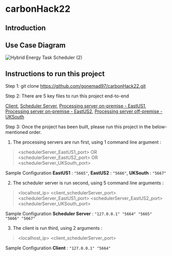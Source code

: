 # carbonHack22

## Introduction


## Use Case Diagram
![Hybrid Energy Task Scheduler (2)](https://user-images.githubusercontent.com/115038203/200086887-b4de31ab-0436-4dd3-9ac4-df8864838e4a.jpg)



## Instructions to run this project
Step 1: git clone https://github.com/gonemad97/carbonHack22.git 

Step 2: There are 5 key files to run this project end-to-end

[Client](https://github.com/gonemad97/carbonHack22/blob/main/src/main/java/Client.java), [Scheduler Server](https://github.com/gonemad97/carbonHack22/blob/main/src/main/java/SchedulerServer.java), [Processing server on-premise - EastUS1](https://github.com/gonemad97/carbonHack22/blob/main/src/main/java/EastUS1.java), [Processing server on-premise - EastUS2](https://github.com/gonemad97/carbonHack22/blob/main/src/main/java/EastUS2.java), [Processing server off-premise - UKSouth](https://github.com/gonemad97/carbonHack22/blob/main/src/main/java/UKSouth.java)

Step 3: Once the project has been built, please run this project in the below-mentioned order.

1. The processing servers are run first, using 1 command line argument :

> <schedulerServer_EastUS1_port>  OR    <schedulerServer_EastUS2_port>
> OR
> <schedulerServer_UKSouth_port>

Sample Configuration **EastUS1** : `"5665"`, **EastUS2** : `"5666"`,  **UKSouth** : `"5667"`


2. The scheduler server is run second, using 5 command line arguments : 

> <localhost_ip>   <client_schedulerServer_port>
> <schedulerServer_EastUS1_port>   <schedulerServer_EastUS2_port>
> <schedulerServer_UKSouth_port>

Sample Configuration **Scheduler Server** : `"127.0.0.1" "5664" "5665" "5666" "5667"`

3. The client is run third, using 2 arguments : 
> <localhost_ip> <client_schedulerServer_port>
> 
Sample Configuration **Client** : `"127.0.0.1" "5664" `
